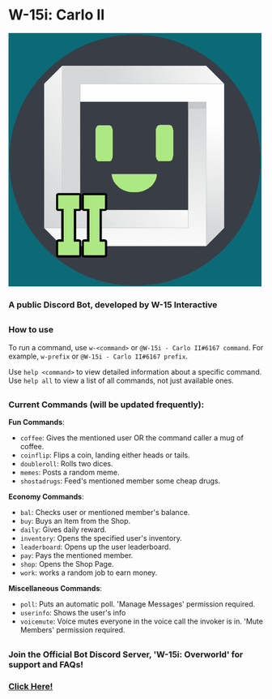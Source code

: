 # W-15i: Carlo II

![W-15i: Carlo II](/src/images/logo.png)
### A public Discord Bot, developed by W-15 Interactive
## 

### How to use
To run a command, use `w-<command>` or `@W-15i - Carlo II#6167 command`. For example, `w-prefix` or `@W-15i - Carlo II#6167 prefix`.

Use `help <command>` to view detailed information about a specific command.
Use `help all` to view a list of all commands, not just available ones.
##


### Current Commands (will be updated frequently):

**Fun Commands**:

- `coffee`: Gives the mentioned user OR the command caller a mug of coffee.
- `coinflip`: Flips a coin, landing either heads or tails.
- `doubleroll`: Rolls two dices.
- `memes`: Posts a random meme.
- `shostadrugs`: Feed's mentioned member some cheap drugs.

**Economy Commands**:

- `bal`: Checks user or mentioned member's balance.
- `buy`: Buys an Item from the Shop.
- `daily`: Gives daily reward.
- `inventory`: Opens the specified user's inventory.
- `leaderboard`: Opens up the user leaderboard.
- `pay`: Pays the mentioned member.
- `shop`: Opens the Shop Page.
- `work`: works a random job to earn money.

**Miscellaneous Commands**:

- `poll`: Puts an automatic poll. 'Manage Messages' permission required.
- `userinfo`: Shows the user's info
- `voicemute`: Voice mutes everyone in the voice call the invoker is in. 'Mute Members' permission required.
 
##
### Join the Official Bot Discord Server, 'W-15i: Overworld' for support and FAQs!

### [Click Here!](https://discord.gg/cxWyzYu)
